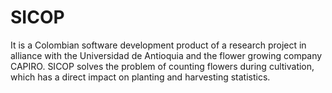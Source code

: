 # SICOP
It is a Colombian software development product of a research project in alliance with the Universidad de Antioquia and the flower growing company CAPIRO. SICOP solves the problem of counting flowers during cultivation, which has a direct impact on planting and harvesting statistics.
